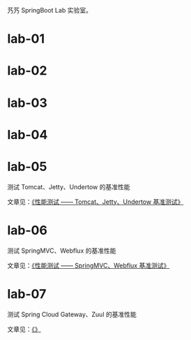 艿艿 SpringBoot Lab 实验室。


# lab-01

# lab-02

# lab-03

# lab-04

# lab-05

测试 Tomcat、Jetty、Undertow 的基准性能

文章见：[《性能测试 —— Tomcat、Jetty、Undertow 基准测试》](http://www.iocoder.cn/Performance-Testing/Tomcat-Jetty-Undertow-benchmark/)

# lab-06

测试 SpringMVC、Webflux 的基准性能

文章见：[《性能测试 —— SpringMVC、Webflux 基准测试》](http://www.iocoder.cn/Performance-Testing/SpringMVC-Webflux-benchmark/)

# lab-07

测试 Spring Cloud Gateway、Zuul 的基准性能

文章见：[《》]()
